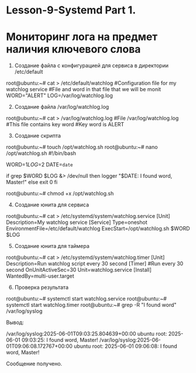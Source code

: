 # Lesson-9-Systemd Part 1.
# Мониторинг лога на предмет наличия ключевого слова

1.	Cоздание файла с конфигурацией для сервиса в директории /etc/default

root@ubuntu:~# cat > /etc/default/watchlog
#Configuration file for my watchlog service
#File and word in that file that we will be monit
WORD="ALERT"
LOG=/var/log/watchlog.log

2.	Создание файла /var/log/watchlog.log

root@ubuntu:~# cat > /var/log/watchlog.log
#File /var/log/watchlog.log
#This file contains key word
#Key word is ALERT

3.	Создание скрипта

root@ubuntu:~# touch /opt/watchlog.sh
root@ubuntu:~# nano /opt/watchlog.sh
#!/bin/bash

WORD=$1
LOG=$2
DATE=`date`

if grep $WORD $LOG &> /dev/null
then
logger "$DATE: I found word, Master!"
else
exit 0
fi

root@ubuntu:~# chmod +x /opt/watchlog.sh

4.	Создание юнита для сервиса

root@ubuntu:~# cat > /etc/systemd/system/watchlog.service
[Unit]
Description=My watchlog service
[Service]
Type=oneshot
EnvironmentFile=/etc/default/watchlog
ExecStart=/opt/watchlog.sh $WORD $LOG

5.	Создание юнита для таймера

root@ubuntu:~# cat > /etc/systemd/system/watchlog.timer
[Unit]
Description=Run watchlog script every 30 second
[Timer]
#Run every 30 second
OnUnitActiveSec=30
Unit=watchlog.service
[Install]
WantedBy=multi-user.target

6.	Проверка результата

root@ubuntu:~# systemctl start watchlog.service
root@ubuntu:~# systemctl start watchlog.timer
root@ubuntu:~# grep -R "I found word" /var/log/syslog

Вывод:

/var/log/syslog:2025-06-01T09:03:25.804639+00:00 ubuntu root: 2025-06-01 09:03:25: I found word, Master!
/var/log/syslog:2025-06-01T09:06:08.172767+00:00 ubuntu root: 2025-06-01 09:06:08: I found word, Master!

Сообщение получено.
